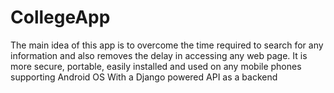 # CollegeApp
The main idea of this app is to overcome the time required to search for any information and also removes the delay in accessing any web page. It is more secure, portable, easily installed and used on any mobile phones supporting Android OS
With a Django powered API as a backend
